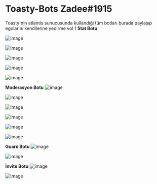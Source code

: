 # Toasty-Bots Zadee#1915

Toasty'nin atlantis sunucusunda kullandığı tüm botları burada paylaşıp egolarını kendilerine yedirme vol 1
**Stat Botu**

![image](https://user-images.githubusercontent.com/77938499/121361655-2c1a2b80-c93e-11eb-8536-dac1b8979317.png)

![image](https://user-images.githubusercontent.com/77938499/121361700-376d5700-c93e-11eb-97b4-8e2020c81e41.png)

![image](https://user-images.githubusercontent.com/77938499/121361741-3dfbce80-c93e-11eb-912d-3849c83851c4.png)

![image](https://user-images.githubusercontent.com/77938499/121361507-0725b880-c93e-11eb-97ac-237e932f75dd.png)

![image](https://user-images.githubusercontent.com/77938499/121361541-0e4cc680-c93e-11eb-9b96-bdd065287221.png)

**Moderasyon Botu**
![image](https://user-images.githubusercontent.com/77938499/121362767-06415680-c93f-11eb-9991-f9b86a72b3cc.png)

![image](https://user-images.githubusercontent.com/77938499/121363814-f118f780-c93f-11eb-9a92-3bb96c94d0e9.png)

![image](https://user-images.githubusercontent.com/77938499/121363840-f5ddab80-c93f-11eb-8031-227230ddd39d.png)

![image](https://user-images.githubusercontent.com/77938499/121364026-17d72e00-c940-11eb-807b-121de281333e.png)


![image](https://user-images.githubusercontent.com/77938499/121362282-aa76cd80-c93e-11eb-9288-9ae9714b115c.png)

![image](https://user-images.githubusercontent.com/77938499/121362334-b4003580-c93e-11eb-97a0-d551aa730d98.png)


**Guard Botu**
![image](https://user-images.githubusercontent.com/77938499/121354397-8368cd80-c937-11eb-987a-a601b260d023.png)

![image](https://user-images.githubusercontent.com/77938499/121354429-8b287200-c937-11eb-88df-521b8d744326.png)

**İnvite Botu**
![image](https://user-images.githubusercontent.com/77938499/121364573-93d17600-c940-11eb-816b-86c7feba5f21.png)


![image](https://user-images.githubusercontent.com/77938499/121364494-80bea600-c940-11eb-92db-3dd88a69affa.png)
